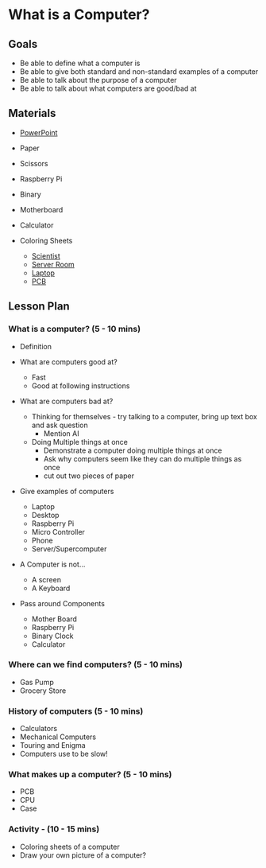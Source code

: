 # What is a Computer?

## Goals

* Be able to define what a computer is
* Be able to give both standard and non-standard examples of a computer
* Be able to talk about the purpose of a computer
* Be able to talk about what computers are good/bad at

## Materials

* [PowerPoint](https://docs.google.com/presentation/d/1_3aw8DpOUFEK-4vS20a07M-AX_aPeEDW-9y9JYE4cK8/edit?usp=sharing)

* Paper

* Scissors

* Raspberry Pi

* Binary

* Motherboard

* Calculator

* Coloring Sheets
  * [Scientist](https://www.midjourney.com/app/jobs/db876e84-7e17-4f94-b141-ed278734cc36/)
  * [Server Room](https://www.midjourney.com/app/jobs/6ce7be23-2df3-4460-8464-ac618cc44041/)
  * [Laptop](https://www.midjourney.com/app/jobs/beedd0b1-27da-4e57-9990-7ffa47cc928e/)
  * [PCB](https://www.midjourney.com/app/jobs/eec0eee6-af2c-4d0a-ada9-1b38361a5b66/)

## Lesson Plan

### What is a computer? (5 - 10 mins)

* Definition

* What are computers good at?
  * Fast
  * Good at following instructions

* What are computers bad at?
  * Thinking for themselves - try talking to a computer, bring up text box and ask question
    * Mention AI
  * Doing Multiple things at once 
    * Demonstrate a computer doing multiple things at once
    * Ask why computers seem like they can do multiple things as once
    * cut out two pieces of paper

* Give examples of computers
  * Laptop
  * Desktop
  * Raspberry Pi 
  * Micro Controller
  * Phone
  * Server/Supercomputer

* A Computer is not...
  * A screen
  * A Keyboard

* Pass around Components
  * Mother Board
  * Raspberry Pi
  * Binary Clock
  * Calculator

### Where can we find computers? (5 - 10 mins)

* Gas Pump
* Grocery Store

### History of computers (5 - 10 mins)

* Calculators
* Mechanical Computers
* Touring and Enigma
* Computers use to be slow!

### What makes up a computer? (5 - 10 mins)

* PCB 
* CPU
* Case


### Activity - (10 - 15 mins)

* Coloring sheets of a computer
* Draw your own picture of a computer?

